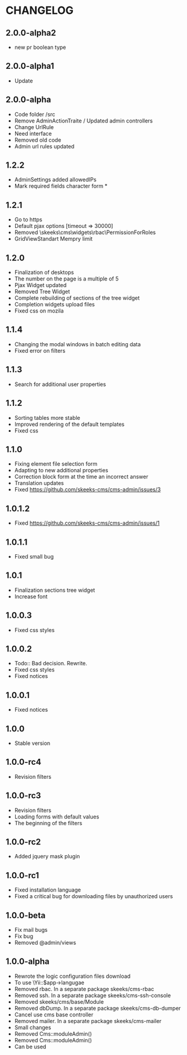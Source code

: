 CHANGELOG
==============

2.0.0-alpha2
-----------------
 * new pr boolean type
 
2.0.0-alpha1
-----------------
 * Update

2.0.0-alpha
-----------------
  * Code folder /src
  * Remove AdminActionTraite / Updated admin controllers
  * Change UrlRule
  * Need interface
  * Removed old code
  * Admin url rules updated

1.2.2
-----------------
  * AdminSettings added allowedIPs
  * Mark required fields character form *

1.2.1
-----------------
  * Go to https
  * Default pjax options [timeout => 30000]
  * Removed \skeeks\cms\widgets\rbac\PermissionForRoles
  * GridViewStandart Mempry limit

1.2.0
-----------------
  * Finalization of desktops
  * The number on the page is a multiple of 5
  * Pjax Widget updated
  * Removed Tree Widget
  * Complete rebuilding of sections of the tree widget
  * Completion widgets upload files
  * Fixed css on mozila

1.1.4
-----------------
  * Changing the modal windows in batch editing data
  * Fixed error on filters

1.1.3
-----------------
  * Search for additional user properties

1.1.2
-----------------
  * Sorting tables more stable
  * Improved rendering of the default templates
  * Fixed css

1.1.0
-----------------
  * Fixing element file selection form
  * Adapting to new additional properties
  * Correction block form at the time an incorrect answer
  * Translation updates
  * Fixed https://github.com/skeeks-cms/cms-admin/issues/3

1.0.1.2
-----------------
  * Fixed https://github.com/skeeks-cms/cms-admin/issues/1

1.0.1.1
-----------------
  * Fixed small bug

1.0.1
-----------------
  * Finalization sections tree widget
  * Increase font

1.0.0.3
-----------------
  * Fixed css styles

1.0.0.2
-----------------
  * Todo:: Bad decision. Rewrite.
  * Fixed css styles
  * Fixed notices

1.0.0.1
-----------------
  * Fixed notices

1.0.0
-----------------
  * Stable version
 
1.0.0-rc4
-----------------
  * Revision filters

1.0.0-rc3
-----------------
  * Revision filters
  * Loading forms with default values
  * The beginning of the filters

1.0.0-rc2
-----------------
  * Added jquery mask plugin

1.0.0-rc1
-----------------
  * Fixed installation language
  * Fixed a critical bug for downloading files by unauthorized users

1.0.0-beta
-----------------
  * Fix mail bugs
  * Fix bug
  * Removed @admin/views

1.0.0-alpha
-----------------
  * Rewrote the logic configuration files download
  * To use \Yii::$app->langugae
  * Removed rbac. In a separate package skeeks/cms-rbac
  * Removed ssh. In a separate package skeeks/cms-ssh-console
  * Removed skeeks/cms/base/Module
  * Removed dbDump. In a separate package skeeks/cms-db-dumper
  * Cancel use cms base controller
  * Removed mailer. In a separate package skeeks/cms-mailer
  * Small changes
  * Removed Cms::moduleAdmin()
  * Removed Cms::moduleAdmin()
  * Can be used
